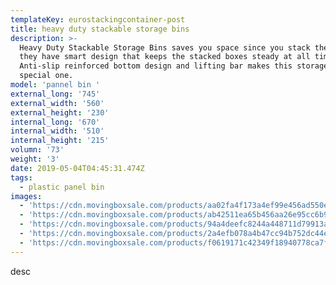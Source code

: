 ```yaml
---
templateKey: eurostackingcontainer-post
title: heavy duty stackable storage bins
description: >-
  Heavy Duty Stackable Storage Bins saves you space since you stack them up,
  they have smart design that keeps the stacked boxes steady at all times.
  Anti-slip reinforced bottom design and lifting bar makes this storage bin a
  special one.
model: 'pannel bin '
external_long: '745'
external_width: '560'
external_height: '230'
internal_long: '670'
internal_width: '510'
internal_height: '215'
volumn: '73'
weight: '3'
date: 2019-05-04T04:45:31.474Z
tags:
  - plastic panel bin
images:
  - 'https://cdn.movingboxsale.com/products/aa02fa4f173a4ef99e456ad550e82186.jpg'
  - 'https://cdn.movingboxsale.com/products/ab42511ea65b456aa26e95cc6b91f1aa.jpg'
  - 'https://cdn.movingboxsale.com/products/94a4deefc8244a448711d79913a2e1e3.jpg'
  - 'https://cdn.movingboxsale.com/products/2a4efb078a4b47cc94b752dc44e2ca64.jpg'
  - 'https://cdn.movingboxsale.com/products/f0619171c42349f18940778ca7f6b475.jpg'
---
```

desc
